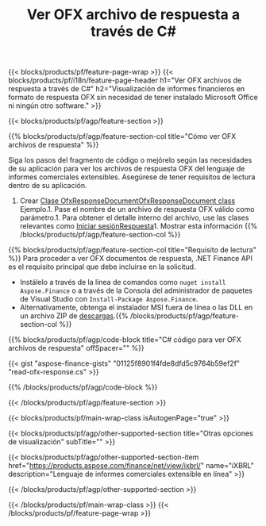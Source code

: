 ﻿---
title: Ver OFX archivo de respuesta a través de C#
description: Código de muestra para ver el archivo de respuesta OFX. Utilice el código de ejemplo API para ver los archivos de respuesta por lotes OFX dentro de las aplicaciones basadas en .NET. 
url: /es/net/view/ofx-response/
family: finance
platformtag: net
feature: view
informat: OFX response
outformat: 
otherformats: 
---
{{< blocks/products/pf/feature-page-wrap >}}
{{< blocks/products/pf/i18n/feature-page-header h1="Ver OFX archivos de respuesta a través de C#" h2="Visualización de informes financieros en formato de respuesta OFX sin necesidad de tener instalado Microsoft Office ni ningún otro software." >}}

{{< blocks/products/pf/agp/feature-section >}}

{{% blocks/products/pf/agp/feature-section-col title="Cómo ver OFX archivos de respuesta" %}}

Siga los pasos del fragmento de código o mejórelo según las necesidades de su aplicación para ver los archivos de respuesta OFX del lenguaje de informes comerciales extensibles. Asegúrese de tener requisitos de lectura dentro de su aplicación.

1. Crear [Clase OfxResponseDocumentOfxResponseDocument class](https://apireference.aspose.com/finance/net/aspose.finance.ofx/ofxresponsedocument) Ejemplo.1. Pase el nombre de un archivo de respuesta OFX válido como parámetro.1. Para obtener el detalle interno del archivo, use las clases relevantes como [Iniciar sesiónRespuesta](https://apireference.aspose.com/finance/net/aspose.finance.ofx.signon/signonresponse)1. Mostrar esta información
{{% /blocks/products/pf/agp/feature-section-col %}}

{{% blocks/products/pf/agp/feature-section-col title="Requisito de lectura" %}}
Para proceder a ver OFX documentos de respuesta, .NET Finance API es el requisito principal que debe incluirse en la solicitud. 
- Instálelo a través de la línea de comandos como ```nuget install Aspose.Finance``` o a través de la Consola del administrador de paquetes de Visual Studio con ```Install-Package Aspose.Finance```.
- Alternativamente, obtenga el instalador MSI fuera de línea o las DLL en un archivo ZIP de [descargas](https://downloads.aspose.com/finance/net).{{% /blocks/products/pf/agp/feature-section-col %}}

{{% blocks/products/pf/agp/code-block title="C# código para ver OFX archivos de respuesta" offSpacer="" %}}

{{< gist "aspose-finance-gists" "01125f8901f4fde8dfd5c9764b59ef2f" "read-ofx-response.cs" >}}

{{% /blocks/products/pf/agp/code-block %}}

{{< /blocks/products/pf/agp/feature-section >}}

{{< blocks/products/pf/main-wrap-class isAutogenPage="true" >}}

{{< blocks/products/pf/agp/other-supported-section title="Otras opciones de visualización" subTitle="" >}}

{{< blocks/products/pf/agp/other-supported-section-item href="https://products.aspose.com/finance/net/view/ixbrl/" name="iXBRL" description="Lenguaje de informes comerciales extensible en línea" >}}

{{< /blocks/products/pf/agp/other-supported-section >}}

{{< /blocks/products/pf/main-wrap-class >}}
{{< /blocks/products/pf/feature-page-wrap >}}
